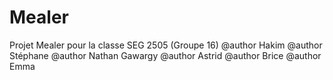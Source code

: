 # Mealer
Projet Mealer pour la classe SEG 2505 (Groupe 16)
@author Hakim
@author Stéphane
@author Nathan Gawargy
@author Astrid
@author Brice
@author Emma
